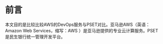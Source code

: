 # 前言
本文目的是比较比较AWS的DevOps服务与PSET对比。亚马逊AWS（英语：Amazon Web Services，缩写：AWS ）是亚马逊提供的专业云计算服务。PSET是民生银行统一管理开发平台。